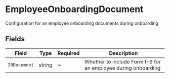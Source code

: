# EmployeeOnboardingDocument

Configuration for an employee onboarding documents during onboarding


## Fields

| Field                                                         | Type                                                          | Required                                                      | Description                                                   |
| ------------------------------------------------------------- | ------------------------------------------------------------- | ------------------------------------------------------------- | ------------------------------------------------------------- |
| `I9Document`                                                  | *string*                                                      | :heavy_minus_sign:                                            | Whether to include Form I-9 for an employee during onboarding |